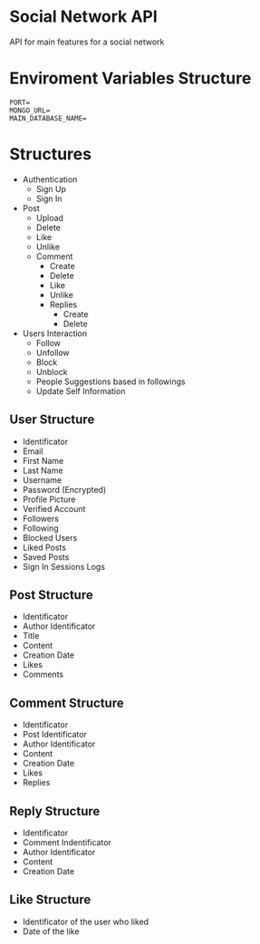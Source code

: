 # Social Network API

API for main features for a social network

# Enviroment Variables Structure

```
PORT=
MONGO_URL=
MAIN_DATABASE_NAME=
```

# Structures

- Authentication
  - Sign Up
  - Sign In
- Post
  - Upload
  - Delete
  - Like
  - Unlike
  - Comment
    - Create
    - Delete
    - Like
    - Unlike
    - Replies
      - Create
      - Delete
- Users Interaction
  - Follow
  - Unfollow
  - Block
  - Unblock
  - People Suggestions based in followings
  - Update Self Information
  
## User Structure

- Identificator
- Email
- First Name
- Last Name
- Username
- Password (Encrypted)
- Profile Picture
- Verified Account
- Followers
- Following
- Blocked Users
- Liked Posts
- Saved Posts
- Sign In Sessions Logs

## Post Structure

- Identificator
- Author Identificator
- Title
- Content
- Creation Date
- Likes
- Comments

## Comment Structure

- Identificator
- Post Identificator
- Author Identificator
- Content
- Creation Date
- Likes
- Replies

## Reply Structure

- Identificator
- Comment Indentificator
- Author Identificator
- Content
- Creation Date

## Like Structure

- Identificator of the user who liked
- Date of the like

